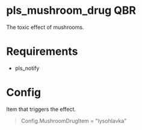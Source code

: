 # pls_mushroom_drug QBR

The toxic effect of mushrooms.

# Requirements
- pls_notify

# Config 
Item that triggers the effect.
> Config.MushroomDrugItem = "lysohlavka"

